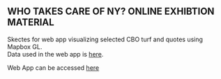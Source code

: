 ## WHO TAKES CARE OF NY? ONLINE EXHIBTION MATERIAL
Skectes for web app visualizing selected CBO turf and quotes using Mapbox GL.  
Data used in the web app is [here](https://github.com/PrattSAVI/STEW_MAP/tree/master/group_data).  

Web App can be accessed [here](https://karentsugawa.github.io/wtcony/wtcony_map.html)
